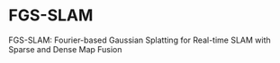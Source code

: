 # FGS-SLAM
FGS-SLAM: Fourier-based Gaussian Splatting for Real-time SLAM with Sparse and Dense Map Fusion
